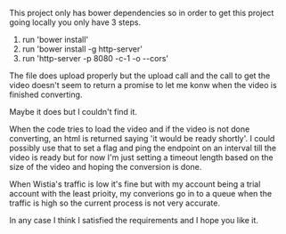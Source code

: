 

This project only has bower dependencies so in order to get this project going locally you only have 3 steps. 

1. run  'bower install'
2. run  'bower install -g http-server'
3. run  'http-server -p 8080 -c-1 -o --cors'


The file does upload properly but the upload call and the call to get the video doesn't seem to return a promise to let me konw when the video is finished converting. 

Maybe it does but I couldn't find it.

When the code tries to load the video and if the video is not done converting, an html is returned saying 'it would be ready shortly'. I could possibly use that to set a flag and ping the endpoint on an interval till the video is ready but for now I'm just setting a timeout length based on the size of the video and hoping the conversion is done. 

When Wistia's traffic is low it's fine but with my account being a trial account with the least prioity, my converions go in to a queue when the traffic is high so the current process is not very accurate. 

In any case I think I satisfied the requirements and I hope you like it. 
